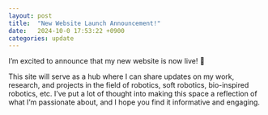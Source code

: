 ```yaml
---
layout: post
title:  "New Website Launch Announcement!"
date:   2024-10-0 17:53:22 +0900
categories: update
---
```

I’m excited to announce that my new website is now live! 🎉

This site will serve as a hub where I can share updates on my work, research, and projects in the field of robotics, soft robotics, bio-inspired robotics, etc. I’ve put a lot of thought into making this space a reflection of what I’m passionate about, and I hope you find it informative and engaging.

